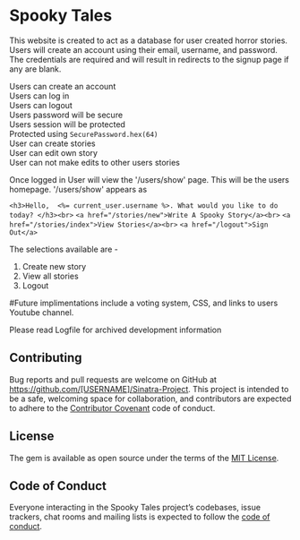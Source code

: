 # Spooky Tales

This website is created to act as a database for user created horror stories.
Users will create an account using their email, username, and password.  The credentials are required and will result in redirects to the signup page if any are blank.  

Users can create an account<br>
Users can log in<br>
Users can logout<br>
Users password will be secure<br>
Users session will be protected<br>
Protected using `SecurePassword.hex(64)`<br>
User can create stories<br>
User can edit own story<br>
User can not make edits to other users stories<br>


Once logged in User will view the '/users/show' page.  This will be the users homepage.  '/users/show' appears as

``<h3>Hello,  <%= current_user.username %>. What would you like to do today? </h3><br>``
    ``<a href="/stories/new">Write A Spooky Story</a><br>``
    ``<a href="/stories/index">View Stories</a><br>``
    ``<a href="/logout">Sign Out</a>``
<br>

The selections available are -
1. Create new story
2. View all stories
3. Logout

#Future implimentations include a voting system, CSS, and links to users Youtube channel. 

Please read Logfile for archived development information

## Contributing

Bug reports and pull requests are welcome on GitHub at https://github.com/[USERNAME]/Sinatra-Project. This project is intended to be a safe, welcoming space for collaboration, and contributors are expected to adhere to the [Contributor Covenant](http://contributor-covenant.org) code of conduct.

## License

The gem is available as open source under the terms of the [MIT License](https://opensource.org/licenses/MIT).

## Code of Conduct

Everyone interacting in the Spooky Tales project’s codebases, issue trackers, chat rooms and mailing lists is expected to follow the [code of conduct](https://github.com/[USERNAME]/Sinatra-Project/master/CODE_OF_CONDUCT.md).
